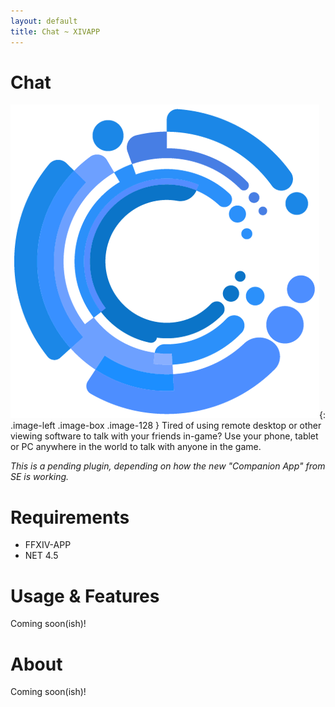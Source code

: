 ```yaml
---
layout: default
title: Chat ~ XIVAPP
---
```


# Chat

![](/images/logos/chat.png){: .image-left .image-box .image-128 }
Tired of using remote desktop or other viewing software to talk with your friends in-game? Use your phone, tablet or PC anywhere in the world to talk with anyone in the game.

*This is a pending plugin, depending on how the new "Companion App" from SE is working.*

<div style="clear: both;"></div>

# Requirements

* FFXIV-APP
* NET 4.5

# Usage & Features

Coming soon(ish)!

# About

Coming soon(ish)!
